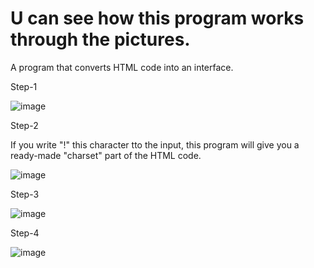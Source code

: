 # U can see how this program works through the pictures.

A program that converts HTML code into an interface.

Step-1

![image](https://github.com/definem/code-to-interface/assets/120991965/93d9b37a-6f40-4525-9a80-9a19e9fa7ecd)

Step-2

If you write "!" this character tto the input, this program will give you a ready-made "charset" part of the HTML code.

![image](https://github.com/definem/code-to-interface/assets/120991965/03fd6cdd-68bf-4bff-a610-75505d622946)

Step-3

![image](https://github.com/definem/code-to-interface/assets/120991965/31fcba39-b79e-43e6-b91d-db94163ef63a)

Step-4

![image](https://github.com/definem/code-to-interface/assets/120991965/367691a7-77c5-4e95-ab6b-2a4152376f12)
